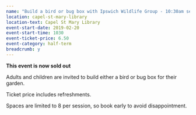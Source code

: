```yaml
---
name: "Build a bird or bug box with Ipswich Wildlife Group - 10:30am session - SOLD OUT"
location: capel-st-mary-library
location-text: Capel St Mary Library
event-start-date: 2019-02-20
event-start-time: 1030
event-ticket-price: 6.50
event-category: half-term
breadcrumb: y
---
```


**This event is now sold out**

Adults and children are invited to build either a bird or bug box for their garden.

Ticket price includes refreshments.

Spaces are limited to 8 per session, so book early to avoid disappointment.

